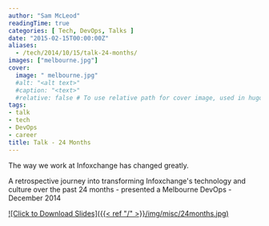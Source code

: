 ```yaml
---
author: "Sam McLeod"
readingTime: true
categories: [ Tech, DevOps, Talks ]
date: "2015-02-15T00:00:00Z"
aliases:
  - /tech/2014/10/15/talk-24-months/
images: ["melbourne.jpg"]
cover:
  image: " melbourne.jpg"
  #alt: "<alt text>"
  #caption: "<text>"
  #relative: false # To use relative path for cover image, used in hugo Page-bundles
tags:
- talk
- tech
- DevOps
- career
title: Talk - 24 Months
---
```


The way we work at Infoxchange has changed greatly.

A retrospective journey into transforming Infoxchange's technology and culture over the past 24 months - presented a Melbourne DevOps - December 2014

[![Click to Download Slides]({{< ref "/" >}}/img/misc/24months.jpg)](https://github.com/sammcj/smcleod_files/blob/master/slides/24_months/24_Months.pdf?raw=true)
